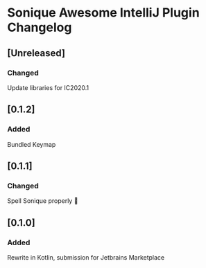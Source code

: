 <!-- Keep a Changelog guide -> https://keepachangelog.com -->

# Sonique Awesome IntelliJ Plugin Changelog

## [Unreleased]
### Changed
Update libraries for IC2020.1

## [0.1.2]
### Added
Bundled Keymap

## [0.1.1]
### Changed
Spell Sonique properly :facepalm:

## [0.1.0]
### Added
Rewrite in Kotlin, submission for Jetbrains Marketplace 

